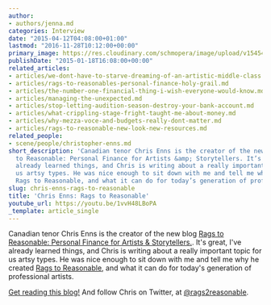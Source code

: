 ```yaml
---
author:
- authors/jenna.md
categories: Interview
date: "2015-04-12T04:08:00+01:00"
lastmod: "2016-11-28T10:12:00+00:00"
primary_image: https://res.cloudinary.com/schmopera/image/upload/v1545409169/media/webhook-uploads/1428808012977/ChrisEnns.jpg.jpg
publishDate: "2015-01-18T16:08:00+00:00"
related_articles:
- articles/we-dont-have-to-starve-dreaming-of-an-artistic-middle-class.md
- articles/rags-to-reasonables-personal-finance-holy-grail.md
- articles/the-number-one-financial-thing-i-wish-everyone-would-know.md
- articles/managing-the-unexpected.md
- articles/stop-letting-audition-season-destroy-your-bank-account.md
- articles/what-crippling-stage-fright-taught-me-about-money.md
- articles/why-mezza-voce-and-budgets-really-dont-matter.md
- articles/rags-to-reasonable-new-look-new-resources.md
related_people:
- scene/people/christopher-enns.md
short_description: 'Canadian tenor Chris Enns is the creator of the new blog Rags
  to Reasonable: Personal Finance for Artists &amp; Storytellers. It’s great, I’ve
  already learned things, and Chris is writing about a really important topic for
  us artsy types. He was nice enough to sit down with me and tell me why he created
  Rags to Reasonable, and what it can do for today’s generation of professional artists.'
slug: chris-enns-rags-to-reasonable
title: 'Chris Enns: Rags to Reasonable'
youtube_url: https://youtu.be/1vvH48LBoPA
_template: article_single
---
```


Canadian tenor Chris Enns is the creator of the new blog [Rags to Reasonable: Personal Finance for Artists & Storytellers.](http://www.ragstoreasonable.com/). It's great, I've already learned things, and Chris is writing about a really important topic for us artsy types. He was nice enough to sit down with me and tell me why he created [Rags to Reasonable](http://www.ragstoreasonable.com/), and what it can do for today's generation of professional artists.

[Get reading this blog!](http://www.ragstoreasonable.com/) And follow Chris on Twitter, at [@rags2reasonable](https://twitter.com/rags2reasonable).
